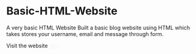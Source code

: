 # Basic-HTML-Website
A very basic HTML Website
Built a basic blog website using HTML which takes stores your username, email and message through form.

<p>
    Visit the website
    <a href="https://dasrahul505.github.io/Basic-HTML-Website/" target="_blank" style="color: whitesmoke;"> here</a>
 </p>
